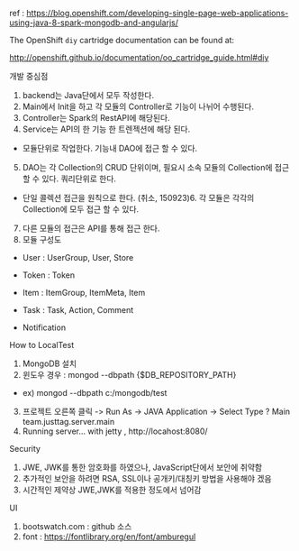 ref : https://blog.openshift.com/developing-single-page-web-applications-using-java-8-spark-mongodb-and-angularjs/

The OpenShift `diy` cartridge documentation can be found at:

http://openshift.github.io/documentation/oo_cartridge_guide.html#diy

개발 중심점
1. backend는 Java단에서 모두 작성한다.
2. Main에서 Init을 하고 각 모듈의 Controller로 기능이 나뉘어 수행된다.
3. Controller는 Spark의 RestAPI에 해당된다.
4. Service는 API의 한 기능 한 트렌젝션에 해당 된다.
 - 모듈단위로 작업한다. 기능내 DAO에 접근 할 수 있다.
5. DAO는 각 Collection의 CRUD 단위이며, 필요시 소속 모듈의 Collection에 접근 할 수 있다. 쿼리단위로 한다.
 - 단일 콜렉션 접근을 원칙으로 한다.
(취소, 150923)6. 각 모듈은 각각의 Collection에 모두 접근 할 수 있다.
7. 다른 모듈의 접근은 API를 통해 접근 한다.
8. 모듈 구성도

- User
 : UserGroup, User, Store
 
- Token
 : Token 
 
- Item
 : ItemGroup, ItemMeta, Item
 
- Task
 : Task, Action, Comment
 
- Notification

How to LocalTest
1. MongoDB 설치
2. 윈도우 경우 : mongod --dbpath {$DB_REPOSITORY_PATH}
 - ex) mongod --dbpath c:/mongodb/test
3. 프로젝트 오른쪽 클릭 -> Run As -> JAVA Application -> Select Type ? Main team.justtag.server.main
4. Running server... with jetty , http://locahost:8080/

Security
1. JWE, JWK를 통한 암호화를 하였으나, JavaScript단에서 보안에 취약함
2. 추가적인 보안을 하려면 RSA, SSL이나 공개키/대칭키 방법을 사용해야 겠음
3. 시간적인 제약상 JWE,JWK를 적용한 정도에서 넘어감

UI
1. bootswatch.com : github 소스
2. font : https://fontlibrary.org/en/font/amburegul
